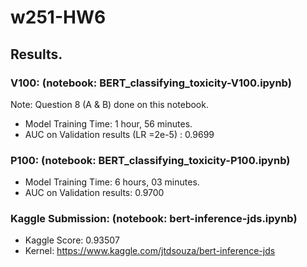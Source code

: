 # w251-HW6


## Results. 


### V100:   (notebook: BERT_classifying_toxicity-V100.ipynb)

Note: Question 8 (A & B) done on this notebook.  
- Model Training Time: 1 hour, 56 minutes. 
- AUC on Validation results (LR =2e-5) : 0.9699  


### P100:  (notebook: BERT_classifying_toxicity-P100.ipynb)
- Model Training Time: 6 hours, 03 minutes. 
- AUC on Validation results: 0.9700

### Kaggle Submission:   (notebook: bert-inference-jds.ipynb)
- Kaggle Score: 0.93507
- Kernel: https://www.kaggle.com/jtdsouza/bert-inference-jds


